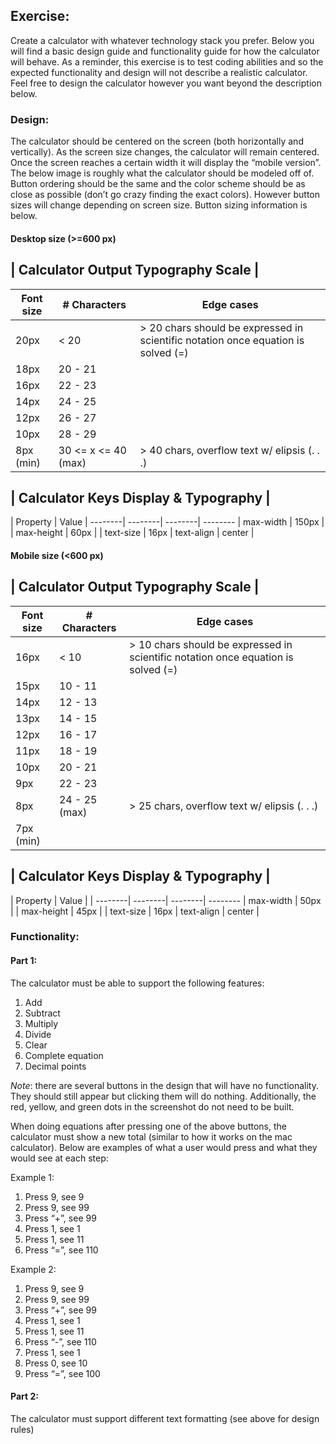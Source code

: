 ## Exercise:

Create a calculator with whatever technology stack you prefer. Below you will find a basic design guide and functionality guide for how the calculator will behave. As a reminder, this exercise is to test coding abilities and so the expected functionality and design will not describe a realistic calculator. Feel free to design the calculator however you want beyond the description below.

### Design:

The calculator should be centered on the screen (both horizontally and vertically). As the screen size changes, the calculator will remain centered. Once the screen reaches a certain width it will display the “mobile version”. The below image is roughly what the calculator should be modeled off of. Button ordering should be the same and the color scheme should be as close as possible (don’t go crazy finding the exact colors). However button sizes will change depending on screen size. Button sizing information is below.

#### Desktop size (>=600 px)

 | Calculator Output Typography Scale |
-------------------------------

 | __Font size__ | __# Characters__ | __Edge cases__
 | ------------- |-------------| ----- |
 | 20px | < 20 | > 20 chars should be expressed in scientific notation once equation is solved (=)
 | 18px | 20 - 21 |
 | 16px | 22 - 23 |
 | 14px | 24 - 25 |
 | 12px | 26 - 27 |
 | 10px | 28 - 29 |
 | 8px (min) | 30 <= x <= 40 (max) |  > 40 chars, overflow text w/ elipsis (. . .)






| Calculator Keys Display & Typography |
----------------------------------------------------------------

| Property | Value
| --------| --------| --------| --------
| max-width | 150px |
| max-height | 60px |
| text-size | 16px
| text-align | center |


#### Mobile size (<600 px)

 | Calculator Output Typography Scale |
-------------------------------

 | __Font size__ | __# Characters__ | __Edge cases__
 | ------------- |-------------| ----- |
 | 16px | < 10 |  > 10 chars should be expressed in scientific notation once equation is solved (=)
 | 15px | 10 - 11 |
 | 14px | 12 - 13 |
 | 13px | 14 - 15 |
 | 12px | 16 - 17 |
 | 11px | 18 - 19 |
 | 10px | 20 - 21 |
 | 9px | 22 - 23 |
 | 8px | 24 - 25 (max) |  > 25 chars, overflow text w/ elipsis (. . .) |
 | 7px (min) |






| Calculator Keys Display & Typography |
----------------------------------------------------------------

| Property | Value |
| --------| --------| --------| --------
| max-width | 50px |
| max-height | 45px |
| text-size | 16px
| text-align | center |


### Functionality:

#### Part 1:
The calculator must be able to support the following features:
1. Add
2. Subtract
3. Multiply
4. Divide
5. Clear
6. Complete equation
7. Decimal points

_Note_: there are several buttons in the design that will have no functionality. They should still appear but clicking them will do nothing. Additionally, the red, yellow, and green dots in the screenshot do not need to be built.

When doing equations after pressing one of the above buttons, the calculator must show a new total (similar to how it works on the mac calculator). Below are examples of what a user would press and what they would see at each step:

Example 1:
1. Press 9, see 9
2. Press 9, see 99
3. Press “+”, see 99
4. Press 1, see 1
5. Press 1, see 11
6. Press “=”, see 110

Example 2:
1. Press 9, see 9
2. Press 9, see 99
3. Press “+”, see 99
4. Press 1, see 1
5. Press 1, see 11
6. Press “-”, see 110
7. Press 1, see 1
8. Press 0, see 10
9. Press “=”, see 100


#### Part 2:
The calculator must support different text formatting (see above for design rules)
